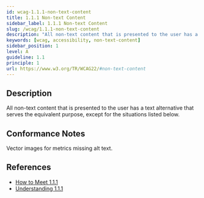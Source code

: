 ```yaml
---
id: wcag-1.1.1-non-text-content
title: 1.1.1 Non-text Content
sidebar_label: 1.1.1 Non-text Content
slug: /wcag/1.1.1-non-text-content
description: "All non-text content that is presented to the user has a text alternative that serves the equivalent purpose, except for the situations listed below."
keywords: [wcag, accessibility, non-text-content]
sidebar_position: 1
level: A
guideline: 1.1
principle: 1
url: https://www.w3.org/TR/WCAG22/#non-text-content
---
```


## Description

All non-text content that is presented to the user has a text alternative that serves the equivalent purpose, except for the situations listed below.

## Conformance Notes

<Project name="ads">
</Project>

<Project name="scix">
  <PartialSupport>
  Vector images for metrics missing alt text.
  </PartialSupport>
</Project>

## References

- [How to Meet 1.1.1](https://www.w3.org/WAI/WCAG22/quickref/#non-text-content)
- [Understanding 1.1.1](https://www.w3.org/WAI/WCAG22/Understanding/non-text-content.html)

